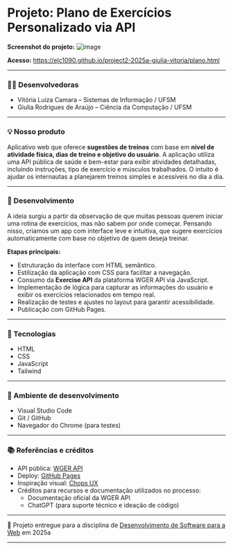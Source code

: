 # Projeto: Plano de Exercícios Personalizado via API

**Screenshot do projeto:**
![image](https://github.com/user-attachments/assets/790ee75a-bb74-4376-abad-e7380950ecea)

**Acesso:** https://elc1090.github.io/project2-2025a-giulia-vitoria/plano.html

---

### 👩‍💻 Desenvolvedoras

- Vitória Luiza Camara – Sistemas de Informação / UFSM  
- Giulia Rodrigues de Araújo – Ciência da Computação / UFSM

---

### 💡 Nosso produto

Aplicativo web que oferece **sugestões de treinos** com base em **nível de atividade física, dias de treino e objetivo do usuário**. A aplicação utiliza uma API pública de saúde e bem-estar para exibir atividades detalhadas, incluindo instruções, tipo de exercício e músculos trabalhados. O intuito é ajudar os internautas a planejarem treinos simples e acessíveis no dia a dia.

---

### 🔧 Desenvolvimento

A ideia surgiu a partir da observação de que muitas pessoas querem iniciar uma rotina de exercícios, mas não sabem por onde começar. Pensando nisso, criamos um app com interface leve e intuitiva, que sugere exercícios automaticamente com base no objetivo de quem deseja treinar.

**Etapas principais:**

- Estruturação da interface com HTML semântico.
- Estilização da aplicação com CSS para facilitar a navegação.
- Consumo da **Exercise API** da plataforma WGER API via JavaScript.
- Implementação de lógica para capturar as informações do usuário e exibir os exercícios relacionados em tempo real.
- Realização de testes e ajustes no layout para garantir acessibilidade.
- Publicação com GitHub Pages.

---

### 🚀 Tecnologias

- HTML
- CSS
- JavaScript
- Tailwind

---

### 🧪 Ambiente de desenvolvimento

- Visual Studio Code  
- Git / GitHub  
- Navegador do Chrome (para testes)  

---

### 📚 Referências e créditos

- API pública: [WGER API](https://wger.de/en/software/features)
- Deploy: [GitHub Pages](https://pages.github.com/)
- Inspiração visual: [Chops UX](https://mdswanson.com/static/chops-ux-step-4.png)
- Créditos para recursos e documentação utilizados no processo:
  - Documentação oficial da WGER API
  - ChatGPT (para suporte técnico e ideação de código)

---

📘 Projeto entregue para a disciplina de [Desenvolvimento de Software para a Web](http://github.com/andreainfufsm/elc1090-2025a) em 2025a

---


